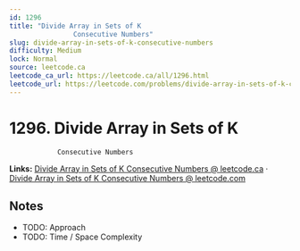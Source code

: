 ```yaml
--- 
id: 1296
title: "Divide Array in Sets of K
                Consecutive Numbers"
slug: divide-array-in-sets-of-k-consecutive-numbers
difficulty: Medium
lock: Normal
source: leetcode.ca
leetcode_ca_url: https://leetcode.ca/all/1296.html
leetcode_url: https://leetcode.com/problems/divide-array-in-sets-of-k-consecutive-numbers/
---
```


# 1296. Divide Array in Sets of K
                Consecutive Numbers

**Links:** [Divide Array in Sets of K
                Consecutive Numbers @ leetcode.ca](https://leetcode.ca/all/1296.html) · [Divide Array in Sets of K
                Consecutive Numbers @ leetcode.com](https://leetcode.com/problems/divide-array-in-sets-of-k-consecutive-numbers/)

## Notes
- TODO: Approach
- TODO: Time / Space Complexity
